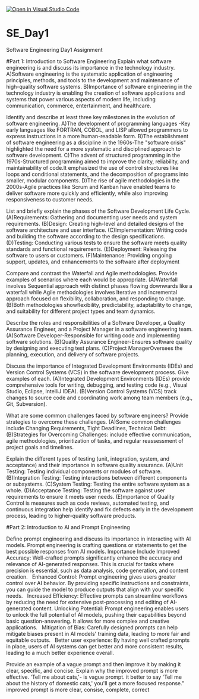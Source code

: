 [![Open in Visual Studio Code](https://classroom.github.com/assets/open-in-vscode-2e0aaae1b6195c2367325f4f02e2d04e9abb55f0b24a779b69b11b9e10269abc.svg)](https://classroom.github.com/online_ide?assignment_repo_id=18345993&assignment_repo_type=AssignmentRepo)
# SE_Day1
Software Engineering Day1 Assignment

#Part 1: Introduction to Software Engineering
Explain what software engineering is and discuss its importance in the technology industry.
A)Software engineering is the systematic application of engineering principles, methods, and tools to the development and maintenance of high-quality software systems. 
B)Importance of software engineering in the technology industry is enabling the creation of software applications and systems that power various aspects of modern life, including communication, commerce, entertainment, and healthcare.

Identify and describe at least three key milestones in the evolution of software engineering.
A)The development of programming languages -Key early languages like FORTRAN, COBOL, and LISP allowed programmers to express instructions in a more human-readable form.
B)The establishment of software engineering as a discipline in the 1960s-The "software crisis" highlighted the need for a more systematic and disciplined approach to software development.
C)The advent of structured programming in the 1970s-Structured programming aimed to improve the clarity, reliability, and maintainability of code.It emphasized the use of control structures like loops and conditional statements, and the decomposition of programs into smaller, modular components.
D)The rise of agile methodologies in the 2000s-Agile practices like Scrum and Kanban have enabled teams to deliver software more quickly and efficiently, while also improving responsiveness to customer needs.

List and briefly explain the phases of the Software Development Life Cycle.
(A)Requirements: Gathering and documenting user needs and system requirements.
(B)Design: Creating high-level and detailed designs of the software architecture and user interface.
(C)Implementation: Writing code and building the software according to the design specifications.
(D)Testing: Conducting various tests to ensure the software meets quality standards and functional requirements.
(E)Deployment: Releasing the software to users or customers.
(F)Maintenance: Providing ongoing support, updates, and enhancements to the software after deployment

Compare and contrast the Waterfall and Agile methodologies. Provide examples of scenarios where each would be appropriate.
 (A)Waterfall involves Sequential approach with distinct phases flowing downwards like a waterfall while Agile methodologies involves Iterative and incremental approach focused on flexibility, collaboration, and responding to change.
(B)Both methodologies showflexibility, predictability, adaptability to change, and suitability for different project types and team dynamics.

Describe the roles and responsibilities of a Software Developer, a Quality Assurance Engineer, and a Project Manager in a software engineering team.
(A)Software Developer-Responsible for writing code and implementing software solutions.
(B)Quality Assurance Engineer-Ensures software quality by designing and executing test plans.
(C)Project ManagerOversees the planning, execution, and delivery of software projects.

Discuss the importance of Integrated Development Environments (IDEs) and Version Control Systems (VCS) in the software development process. Give examples of each.
(A)Integrated Development Environments (IDEs) provide comprehensive tools for writing, debugging, and testing code (e.g., Visual Studio, Eclipse, IntelliJ IDEA).
(B)Version Control Systems (VCS) track changes to source code and coordinating work among team members (e.g., Git, Subversion).

What are some common challenges faced by software engineers? Provide strategies to overcome these challenges.
(A)Some common challenges include Changing Requirements, Tight Deadlines, Technical Debt: 
(B)Strategies for Overcoming Challenges: include effective communication, agile methodologies, prioritization of tasks, and regular reassessment of project goals and timelines.

Explain the different types of testing (unit, integration, system, and acceptance) and their importance in software quality assurance.
(A)Unit Testing: Testing individual components or modules of software.
(B)Integration Testing: Testing interactions between different components or subsystems.
(C)System Testing: Testing the entire software system as a whole.
(D)Acceptance Testing: Testing the software against user requirements to ensure it meets user needs.
(E)mportance of Quality Control is measures such as code reviews, automated testing, and continuous integration help identify and fix defects early in the development process, leading to higher-quality software products.


#Part 2: Introduction to AI and Prompt Engineering


Define prompt engineering and discuss its importance in interacting with AI models.
Prompt engineering is crafting questions or statements to get the best possible responses from AI models. 
Importance Include
Improved Accuracy:
Well-crafted prompts significantly enhance the accuracy and relevance of AI-generated responses. This is crucial for tasks where precision is essential, such as data analysis, code generation, and content creation.   
Enhanced Control:
Prompt engineering gives users greater control over AI behavior. By providing specific instructions and constraints, you can guide the model to produce outputs that align with your specific needs.   
Increased Efficiency:
Effective prompts can streamline workflows by reducing the need for extensive post-processing and editing of AI-generated content.
Unlocking Potential:
Prompt engineering enables users to unlock the full potential of AI models, pushing their capabilities beyond basic question-answering. It allows for more complex and creative applications.   
Mitigation of Bias:
Carefully designed prompts can help mitigate biases present in AI models' training data, leading to more fair and equitable outputs.   
Better user experience:
By having well crafted prompts in place, users of AI systems can get better and more consistent results, leading to a much better experience overall.

Provide an example of a vague prompt and then improve it by making it clear, specific, and concise. Explain why the improved prompt is more effective.
 'Tell me about cats,'- is vague prompt. it better to say 'Tell me about the history of domestic cats,' you'll get a more focused response."
improved prompt is more clear, consise, complete, correct

